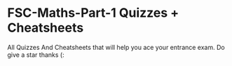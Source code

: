 # FSC-Maths-Part-1 Quizzes + Cheatsheets
All Quizzes And Cheatsheets that will help you ace your entrance exam. Do give a star thanks (:
